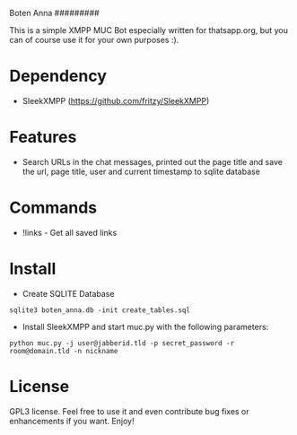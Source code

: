Boten Anna
#########

This is a simple XMPP MUC Bot especially written for thatsapp.org, but you can of course use it for your own purposes :).

Dependency
===
* SleekXMPP (https://github.com/fritzy/SleekXMPP)

Features
===
* Search URLs in the chat messages, printed out the page title and save the url, page title, user and current timestamp to sqlite database

Commands
===
* !links - Get all saved links

Install
===
* Create SQLITE Database
````
sqlite3 boten_anna.db -init create_tables.sql
````
* Install SleekXMPP and start muc.py with the following parameters:
````
python muc.py -j user@jabberid.tld -p secret_password -r room@domain.tld -n nickname
````

License
===
GPL3 license.
Feel free to use it and even contribute bug fixes or enhancements if you want. Enjoy!
